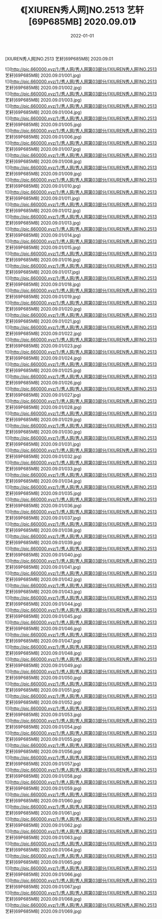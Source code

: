 ﻿---
layout: post
title:  《[XIUREN秀人网]NO.2513 艺轩[69P685MB] 2020.09.01》
date:   2022-01-01
img: http://pic.660000.xyz/1:/秀人网/秀人网第03部分/[XIUREN秀人网]NO.2513 艺轩[69P685MB] 2020.09.01/000.jpg
categories: [美女, 清纯, 唯美]
---

[XIUREN秀人网]NO.2513 艺轩[69P685MB] 2020.09.01

 ![](http://pic.660000.xyz/1:/秀人网/秀人网第03部分/[XIUREN秀人网]NO.2513 艺轩[69P685MB] 2020.09.01/001.jpg) <br>![](http://pic.660000.xyz/1:/秀人网/秀人网第03部分/[XIUREN秀人网]NO.2513 艺轩[69P685MB] 2020.09.01/002.jpg) <br>![](http://pic.660000.xyz/1:/秀人网/秀人网第03部分/[XIUREN秀人网]NO.2513 艺轩[69P685MB] 2020.09.01/003.jpg) <br>![](http://pic.660000.xyz/1:/秀人网/秀人网第03部分/[XIUREN秀人网]NO.2513 艺轩[69P685MB] 2020.09.01/004.jpg) <br>![](http://pic.660000.xyz/1:/秀人网/秀人网第03部分/[XIUREN秀人网]NO.2513 艺轩[69P685MB] 2020.09.01/005.jpg) <br>![](http://pic.660000.xyz/1:/秀人网/秀人网第03部分/[XIUREN秀人网]NO.2513 艺轩[69P685MB] 2020.09.01/006.jpg) <br>![](http://pic.660000.xyz/1:/秀人网/秀人网第03部分/[XIUREN秀人网]NO.2513 艺轩[69P685MB] 2020.09.01/007.jpg) <br>![](http://pic.660000.xyz/1:/秀人网/秀人网第03部分/[XIUREN秀人网]NO.2513 艺轩[69P685MB] 2020.09.01/008.jpg) <br>![](http://pic.660000.xyz/1:/秀人网/秀人网第03部分/[XIUREN秀人网]NO.2513 艺轩[69P685MB] 2020.09.01/009.jpg) <br>![](http://pic.660000.xyz/1:/秀人网/秀人网第03部分/[XIUREN秀人网]NO.2513 艺轩[69P685MB] 2020.09.01/010.jpg) <br>![](http://pic.660000.xyz/1:/秀人网/秀人网第03部分/[XIUREN秀人网]NO.2513 艺轩[69P685MB] 2020.09.01/011.jpg) <br>![](http://pic.660000.xyz/1:/秀人网/秀人网第03部分/[XIUREN秀人网]NO.2513 艺轩[69P685MB] 2020.09.01/012.jpg) <br>![](http://pic.660000.xyz/1:/秀人网/秀人网第03部分/[XIUREN秀人网]NO.2513 艺轩[69P685MB] 2020.09.01/013.jpg) <br>![](http://pic.660000.xyz/1:/秀人网/秀人网第03部分/[XIUREN秀人网]NO.2513 艺轩[69P685MB] 2020.09.01/014.jpg) <br>![](http://pic.660000.xyz/1:/秀人网/秀人网第03部分/[XIUREN秀人网]NO.2513 艺轩[69P685MB] 2020.09.01/015.jpg) <br>![](http://pic.660000.xyz/1:/秀人网/秀人网第03部分/[XIUREN秀人网]NO.2513 艺轩[69P685MB] 2020.09.01/016.jpg) <br>![](http://pic.660000.xyz/1:/秀人网/秀人网第03部分/[XIUREN秀人网]NO.2513 艺轩[69P685MB] 2020.09.01/017.jpg) <br>![](http://pic.660000.xyz/1:/秀人网/秀人网第03部分/[XIUREN秀人网]NO.2513 艺轩[69P685MB] 2020.09.01/018.jpg) <br>![](http://pic.660000.xyz/1:/秀人网/秀人网第03部分/[XIUREN秀人网]NO.2513 艺轩[69P685MB] 2020.09.01/019.jpg) <br>![](http://pic.660000.xyz/1:/秀人网/秀人网第03部分/[XIUREN秀人网]NO.2513 艺轩[69P685MB] 2020.09.01/020.jpg) <br>![](http://pic.660000.xyz/1:/秀人网/秀人网第03部分/[XIUREN秀人网]NO.2513 艺轩[69P685MB] 2020.09.01/021.jpg) <br>![](http://pic.660000.xyz/1:/秀人网/秀人网第03部分/[XIUREN秀人网]NO.2513 艺轩[69P685MB] 2020.09.01/022.jpg) <br>![](http://pic.660000.xyz/1:/秀人网/秀人网第03部分/[XIUREN秀人网]NO.2513 艺轩[69P685MB] 2020.09.01/023.jpg) <br>![](http://pic.660000.xyz/1:/秀人网/秀人网第03部分/[XIUREN秀人网]NO.2513 艺轩[69P685MB] 2020.09.01/024.jpg) <br>![](http://pic.660000.xyz/1:/秀人网/秀人网第03部分/[XIUREN秀人网]NO.2513 艺轩[69P685MB] 2020.09.01/025.jpg) <br>![](http://pic.660000.xyz/1:/秀人网/秀人网第03部分/[XIUREN秀人网]NO.2513 艺轩[69P685MB] 2020.09.01/026.jpg) <br>![](http://pic.660000.xyz/1:/秀人网/秀人网第03部分/[XIUREN秀人网]NO.2513 艺轩[69P685MB] 2020.09.01/027.jpg) <br>![](http://pic.660000.xyz/1:/秀人网/秀人网第03部分/[XIUREN秀人网]NO.2513 艺轩[69P685MB] 2020.09.01/028.jpg) <br>![](http://pic.660000.xyz/1:/秀人网/秀人网第03部分/[XIUREN秀人网]NO.2513 艺轩[69P685MB] 2020.09.01/029.jpg) <br>![](http://pic.660000.xyz/1:/秀人网/秀人网第03部分/[XIUREN秀人网]NO.2513 艺轩[69P685MB] 2020.09.01/030.jpg) <br>![](http://pic.660000.xyz/1:/秀人网/秀人网第03部分/[XIUREN秀人网]NO.2513 艺轩[69P685MB] 2020.09.01/031.jpg) <br>![](http://pic.660000.xyz/1:/秀人网/秀人网第03部分/[XIUREN秀人网]NO.2513 艺轩[69P685MB] 2020.09.01/032.jpg) <br>![](http://pic.660000.xyz/1:/秀人网/秀人网第03部分/[XIUREN秀人网]NO.2513 艺轩[69P685MB] 2020.09.01/033.jpg) <br>![](http://pic.660000.xyz/1:/秀人网/秀人网第03部分/[XIUREN秀人网]NO.2513 艺轩[69P685MB] 2020.09.01/034.jpg) <br>![](http://pic.660000.xyz/1:/秀人网/秀人网第03部分/[XIUREN秀人网]NO.2513 艺轩[69P685MB] 2020.09.01/035.jpg) <br>![](http://pic.660000.xyz/1:/秀人网/秀人网第03部分/[XIUREN秀人网]NO.2513 艺轩[69P685MB] 2020.09.01/036.jpg) <br>![](http://pic.660000.xyz/1:/秀人网/秀人网第03部分/[XIUREN秀人网]NO.2513 艺轩[69P685MB] 2020.09.01/037.jpg) <br>![](http://pic.660000.xyz/1:/秀人网/秀人网第03部分/[XIUREN秀人网]NO.2513 艺轩[69P685MB] 2020.09.01/038.jpg) <br>![](http://pic.660000.xyz/1:/秀人网/秀人网第03部分/[XIUREN秀人网]NO.2513 艺轩[69P685MB] 2020.09.01/039.jpg) <br>![](http://pic.660000.xyz/1:/秀人网/秀人网第03部分/[XIUREN秀人网]NO.2513 艺轩[69P685MB] 2020.09.01/040.jpg) <br>![](http://pic.660000.xyz/1:/秀人网/秀人网第03部分/[XIUREN秀人网]NO.2513 艺轩[69P685MB] 2020.09.01/041.jpg) <br>![](http://pic.660000.xyz/1:/秀人网/秀人网第03部分/[XIUREN秀人网]NO.2513 艺轩[69P685MB] 2020.09.01/042.jpg) <br>![](http://pic.660000.xyz/1:/秀人网/秀人网第03部分/[XIUREN秀人网]NO.2513 艺轩[69P685MB] 2020.09.01/043.jpg) <br>![](http://pic.660000.xyz/1:/秀人网/秀人网第03部分/[XIUREN秀人网]NO.2513 艺轩[69P685MB] 2020.09.01/044.jpg) <br>![](http://pic.660000.xyz/1:/秀人网/秀人网第03部分/[XIUREN秀人网]NO.2513 艺轩[69P685MB] 2020.09.01/045.jpg) <br>![](http://pic.660000.xyz/1:/秀人网/秀人网第03部分/[XIUREN秀人网]NO.2513 艺轩[69P685MB] 2020.09.01/046.jpg) <br>![](http://pic.660000.xyz/1:/秀人网/秀人网第03部分/[XIUREN秀人网]NO.2513 艺轩[69P685MB] 2020.09.01/047.jpg) <br>![](http://pic.660000.xyz/1:/秀人网/秀人网第03部分/[XIUREN秀人网]NO.2513 艺轩[69P685MB] 2020.09.01/048.jpg) <br>![](http://pic.660000.xyz/1:/秀人网/秀人网第03部分/[XIUREN秀人网]NO.2513 艺轩[69P685MB] 2020.09.01/049.jpg) <br>![](http://pic.660000.xyz/1:/秀人网/秀人网第03部分/[XIUREN秀人网]NO.2513 艺轩[69P685MB] 2020.09.01/050.jpg) <br>![](http://pic.660000.xyz/1:/秀人网/秀人网第03部分/[XIUREN秀人网]NO.2513 艺轩[69P685MB] 2020.09.01/051.jpg) <br>![](http://pic.660000.xyz/1:/秀人网/秀人网第03部分/[XIUREN秀人网]NO.2513 艺轩[69P685MB] 2020.09.01/052.jpg) <br>![](http://pic.660000.xyz/1:/秀人网/秀人网第03部分/[XIUREN秀人网]NO.2513 艺轩[69P685MB] 2020.09.01/053.jpg) <br>![](http://pic.660000.xyz/1:/秀人网/秀人网第03部分/[XIUREN秀人网]NO.2513 艺轩[69P685MB] 2020.09.01/054.jpg) <br>![](http://pic.660000.xyz/1:/秀人网/秀人网第03部分/[XIUREN秀人网]NO.2513 艺轩[69P685MB] 2020.09.01/055.jpg) <br>![](http://pic.660000.xyz/1:/秀人网/秀人网第03部分/[XIUREN秀人网]NO.2513 艺轩[69P685MB] 2020.09.01/056.jpg) <br>![](http://pic.660000.xyz/1:/秀人网/秀人网第03部分/[XIUREN秀人网]NO.2513 艺轩[69P685MB] 2020.09.01/057.jpg) <br>![](http://pic.660000.xyz/1:/秀人网/秀人网第03部分/[XIUREN秀人网]NO.2513 艺轩[69P685MB] 2020.09.01/058.jpg) <br>![](http://pic.660000.xyz/1:/秀人网/秀人网第03部分/[XIUREN秀人网]NO.2513 艺轩[69P685MB] 2020.09.01/059.jpg) <br>![](http://pic.660000.xyz/1:/秀人网/秀人网第03部分/[XIUREN秀人网]NO.2513 艺轩[69P685MB] 2020.09.01/060.jpg) <br>![](http://pic.660000.xyz/1:/秀人网/秀人网第03部分/[XIUREN秀人网]NO.2513 艺轩[69P685MB] 2020.09.01/061.jpg) <br>![](http://pic.660000.xyz/1:/秀人网/秀人网第03部分/[XIUREN秀人网]NO.2513 艺轩[69P685MB] 2020.09.01/062.jpg) <br>![](http://pic.660000.xyz/1:/秀人网/秀人网第03部分/[XIUREN秀人网]NO.2513 艺轩[69P685MB] 2020.09.01/063.jpg) <br>![](http://pic.660000.xyz/1:/秀人网/秀人网第03部分/[XIUREN秀人网]NO.2513 艺轩[69P685MB] 2020.09.01/064.jpg) <br>![](http://pic.660000.xyz/1:/秀人网/秀人网第03部分/[XIUREN秀人网]NO.2513 艺轩[69P685MB] 2020.09.01/065.jpg) <br>![](http://pic.660000.xyz/1:/秀人网/秀人网第03部分/[XIUREN秀人网]NO.2513 艺轩[69P685MB] 2020.09.01/066.jpg) <br>![](http://pic.660000.xyz/1:/秀人网/秀人网第03部分/[XIUREN秀人网]NO.2513 艺轩[69P685MB] 2020.09.01/067.jpg) <br>![](http://pic.660000.xyz/1:/秀人网/秀人网第03部分/[XIUREN秀人网]NO.2513 艺轩[69P685MB] 2020.09.01/068.jpg) <br>![](http://pic.660000.xyz/1:/秀人网/秀人网第03部分/[XIUREN秀人网]NO.2513 艺轩[69P685MB] 2020.09.01/069.jpg) <br>
